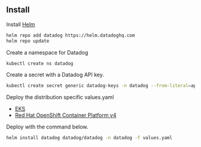## Install

Install [Helm](https://v3.helm.sh/docs/intro/install/)

```bash
helm repo add datadog https://helm.datadoghq.com
helm repo update
```

Create a namespace for Datadog

```bash
kubectl create ns datadog
```

Create a secret with a Datadog API key.

```bash
kubectl create secret generic datadog-keys -n datadog --from-literal=api-key=<API-KEY>
```

Deploy the distribution specific values.yaml  

- [EKS](eks-values.yaml)
- [Red Hat OpenShift Container Platform v4](ocp-values.yaml)

 Deploy with the command below.

```bash
helm install datadog datadog/datadog -n datadog -f values.yaml
```